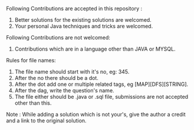 Following Contributions are accepted in this repository : 

1) Better solutions for the existing solutions are welcomed.
2) Your personal Java techniques and tricks are welcomed. 

Following Contributions are not welcomed:
1) Contributions which are in a language other than JAVA or MYSQL. 

Rules for file names:
1) The file name should start with it's no, eg: 345.
2) After the no there should be a dot. 
3) After the dot add one or multiple related tags, eg [MAP][DFS][STRING].
4) After the dag, write the question's name. 
5) The file either should be .java or .sql file, submissions are not accepted other than this. 

Note : While adding a solution which is not your's, give the author a credit and a link to the original solution. 
